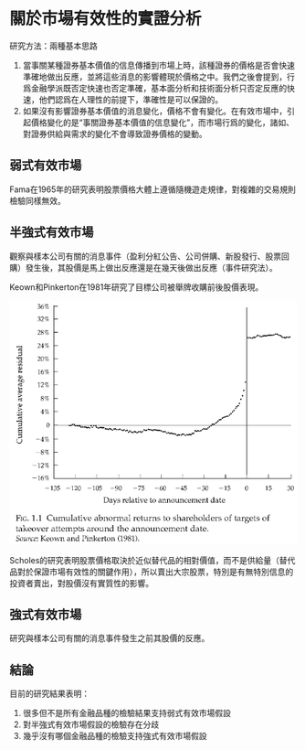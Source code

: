 # 關於市場有效性的實證分析

研究方法：兩種基本思路

1. 當事關某種證券基本價值的信息傳播到市場上時，該種證券的價格是否會快速準確地做出反應，並將這些消息的影響體現於價格之中。我們之後會提到，行爲金融學派既否定快速也否定準確，基本面分析和技術面分析只否定反應的快速，他們認爲在人理性的前提下，準確性是可以保證的。
2. 如果沒有影響證券基本價值的消息變化，價格不會有變化。在有效市場中，引起價格變化的是“事關證券基本價值的信息變化”，而市場行爲的變化，諸如、對證券供給與需求的變化不會導致證券價格的變動。

## 弱式有效市場
Fama在1965年的研究表明股票價格大體上遵循隨機遊走規律，對複雜的交易規則檢驗同樣無效。

## 半強式有效市場
觀察與樣本公司有關的消息事件（盈利分紅公告、公司併購、新股發行、股票回購）發生後，其股價是馬上做出反應還是在幾天後做出反應（事件研究法）。

Keown和Pinkerton在1981年研究了目標公司被舉牌收購前後股價表現。

![股價表現](section7-1.png)

Scholes的研究表明股票價格取決於近似替代品的相對價值，而不是供給量（替代品對於保證市場有效性的關鍵作用），所以賣出大宗股票，特別是有無特別信息的投資者賣出，對股價沒有實質性的影響。

## 強式有效市場
研究與樣本公司有關的消息事件發生之前其股價的反應。

## 結論
目前的研究結果表明：

1. 很多但不是所有金融品種的檢驗結果支持弱式有效市場假設
2. 對半強式有效市場假設的檢驗存在分歧
3. 幾乎沒有哪個金融品種的檢驗支持強式有效市場假設
